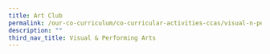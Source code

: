 ```yaml
---
title: Art Club
permalink: /our-co-curriculum/co-curricular-activities-ccas/visual-n-performing-arts/art-club/
description: ""
third_nav_title: Visual & Performing Arts
---
```

